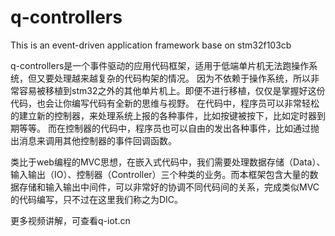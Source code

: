 # q-controllers
This is an event-driven application framework base on stm32f103cb

q-controllers是一个事件驱动的应用代码框架，适用于低端单片机无法跑操作系统，但又要处理越来越复杂的代码构架的情况。
因为不依赖于操作系统，所以非常容易被移植到stm32之外的其他单片机上。即便不进行移植，仅仅是掌握好这份代码，也会让你编写代码有全新的思维与视野。
在代码中，程序员可以非常轻松的建立新的控制器，来处理系统上报的各种事件，比如按键被按下，比如定时器到期等等。
而在控制器的代码中，程序员也可以自由的发出各种事件，比如通过抛出消息来调用其他控制器的事件回调函数。

类比于web编程的MVC思想，在嵌入式代码中，我们需要处理数据存储（Data）、输入输出（IO）、控制器（Controller）三个种类的业务。而本框架包含大量的数据存储和输入输出中间件，可以非常好的协调不同代码间的关系，完成类似MVC的代码编写，只不过在这里我们称之为DIC。

更多视频讲解，可查看q-iot.cn
